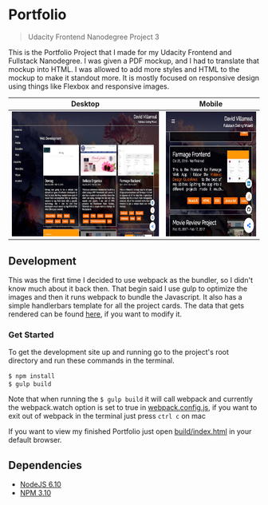 # Portfolio
> Udacity Frontend Nanodegree Project 3

This is the Portfolio Project that I made for my Udacity Frontend and Fullstack Nanodegree. I was given a PDF mockup, and I had to translate that mockup into HTML. I was allowed to add more styles and HTML to the mockup to make it standout more. It is mostly focused on responsive design using things like Flexbox and responsive images.

| Desktop | Mobile |
| ------- | ------ |
| <img src="readme_imgs/screenshot.jpg" height="250px"/> | <img src="readme_imgs/mobile.jpg" height="250px"/> |


## Development
This was the first time I decided to use webpack as the bundler, so I didn't know much about it back then. That begin said I use gulp to optimize the images and then it runs webpack to bundle the Javascript. It also has a simple handlerbars template for all the project cards. The data that gets rendered can be found [here](src/js/data.js), if you want to modify it.

### Get Started
To get the development site up and running go to the project's root directory and run these commands in the terminal.

```ssh
$ npm install
$ gulp build
```

Note that when running the `$ gulp build` it will call webpack and currently the webpack.watch option is set to true in [webpack.config.js](webpack.config.js), if you want to exit out of webpack in the terminal just press `ctrl c` on mac

If you want to view my finished Portfolio just open [build/index.html](build/index.html) in your default browser.

## Dependencies
* [NodeJS 6.10](https://nodejs.org/)
* [NPM 3.10](https://www.npmjs.com/)

